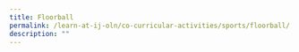 ```yaml
---
title: Floorball
permalink: /learn-at-ij-oln/co-curricular-activities/sports/floorball/
description: ""
---
```

